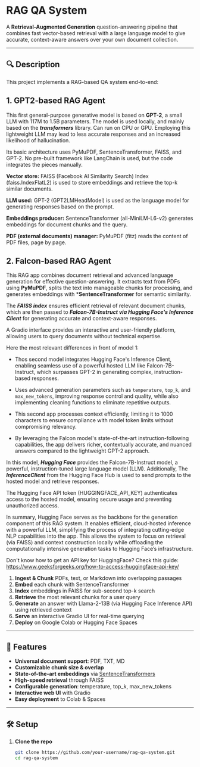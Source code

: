 # RAG QA System

A **Retrieval-Augmented Generation** question-answering pipeline that combines fast vector-based retrieval with a large language model to give accurate, context-aware answers over your own document collection.

---

## 🔍 Description

This project implements a RAG-based QA system end-to-end:

## **1. GPT2-based RAG Agent**


This first general-purpose generative model is based on **GPT-2**, a small LLM with 117M to 1.5B parameters. The model is used locally, and mainly based on the ***transformers*** library. Can run on CPU or GPU. Employing this lightweight LLM may lead to less accurate responses and an increased likelihood of hallucination.  

Its basic architecture uses PyMuPDF, SentenceTransformer, FAISS, and GPT-2. No pre-built framework like LangChain is used, but the code integrates the pieces manually.

**Vector store:** FAISS (Facebook AI Similarity Search) Index (faiss.IndexFlatL2) is used to store embeddings and retrieve the top-k similar documents.

**LLM used:** GPT-2 (GPT2LMHeadModel) is used as the language model for generating responses based on the prompt.

**Embeddings producer:** SentenceTransformer (all-MiniLM-L6-v2) generates embeddings for document chunks and the query.

**PDF (external documents) manager:** PyMuPDF (fitz) reads the content of PDF files, page by page.

## **2. Falcon-based RAG Agent**

This RAG app combines document retrieval and advanced language generation for effective question-answering. It extracts text from PDFs using **PyMuPDF**, splits the text into manageable chunks for processing, and generates embeddings with ***SentenceTransformer** for semantic similarity.

The ***FAISS index*** ensures efficient retrieval of relevant document chunks, which are then passed to ***Falcon-7B-Instruct via Hugging Face's Inference Client*** for generating accurate and context-aware responses.

A Gradio interface provides an interactive and user-friendly platform, allowing users to query documents without technical expertise.

Here the most relevant differences in front of model 1:

- Thos second  model integrates Hugging Face's Inference Client, enabling seamless use of a powerful hosted LLM like Falcon-7B-Instruct, which surpasses GPT-2 in generating complex, instruction-based responses.  

- Uses advanced generation parameters such as `temperature`, `top_k`, and `max_new_tokens`, improving  response control and quality, while also implementing cleaning functions to eliminate repetitive outputs.

- This second app processes context efficiently, limiting it to 1000 characters to ensure compliance with model token limits without compromising relevancy.

- By leveraging the Falcon model's state-of-the-art instruction-following capabilities, the app delivers richer, contextually accurate, and nuanced answers compared to the lightweight GPT-2 approach.  

In this model, ***Hugging Face*** provides the Falcon-7B-Instruct model, a powerful, instruction-tuned large language model (LLM). Additionally, The ***InferenceClient*** from the Hugging Face Hub is used to send prompts to the hosted model and retrieve responses.

The Hugging Face API token (HUGGINGFACE_API_KEY) authenticates access to the hosted model, ensuring secure usage and preventing unauthorized access.

In summary, Hugging Face serves as the backbone for the generation component of this RAG system. It enables efficient, cloud-hosted inference with a powerful LLM, simplifying the process of integrating cutting-edge NLP capabilities into the app. This allows the system to focus on retrieval (via FAISS) and context construction locally while offloading the computationally intensive generation tasks to Hugging Face’s infrastructure.

Don't know how to get an API key for HuggingFace? Check this guide: https://www.geeksforgeeks.org/how-to-access-huggingface-api-key/

1. **Ingest & Chunk** PDFs, text, or Markdown into overlapping passages  
2. **Embed** each chunk with SentenceTransformer  
3. **Index** embeddings in FAISS for sub-second top-k search  
4. **Retrieve** the most relevant chunks for a user query  
5. **Generate** an answer with Llama-2-13B (via Hugging Face Inference API) using retrieved context  
6. **Serve** an interactive Gradio UI for real-time querying  
7. **Deploy** on Google Colab or Hugging Face Spaces

---

## 🚀 Features

- **Universal document support**: PDF, TXT, MD  
- **Customizable chunk size & overlap**  
- **State-of-the-art embeddings** via [SentenceTransformers](https://github.com/UKPLab/sentence-transformers)  
- **High-speed retrieval** through FAISS  
- **Configurable generation**: temperature, top_k, max_new_tokens  
- **Interactive web UI** with Gradio  
- **Easy deployment** to Colab & Spaces  

---

## 🛠️ Setup

1. **Clone the repo**  
   ```bash
   git clone https://github.com/your-username/rag-qa-system.git
   cd rag-qa-system
